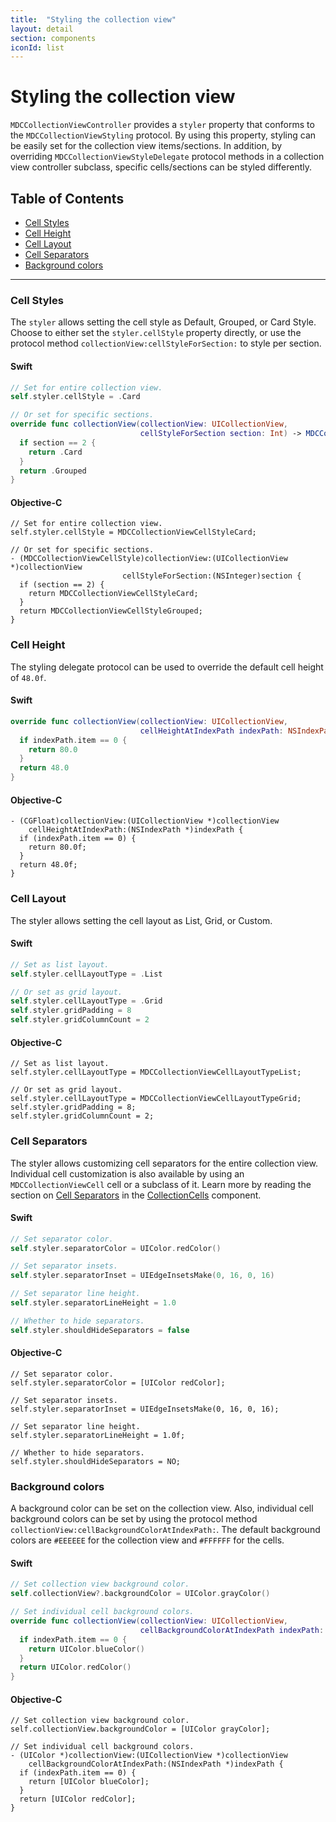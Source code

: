 ```yaml
---
title:  "Styling the collection view"
layout: detail
section: components
iconId: list
---
```

# Styling the collection view

`MDCCollectionViewController` provides a `styler` property that conforms to the
`MDCCollectionViewStyling` protocol. By using this property, styling can be easily set for the
collection view items/sections. In addition, by overriding `MDCCollectionViewStyleDelegate`
protocol methods in a collection view controller subclass, specific cells/sections can be styled
differently.

## Table of Contents
- [Cell Styles](#cell-styles)
- [Cell Height](#cell-height)
- [Cell Layout](#cell-layout)
- [Cell Separators](#cell-separators)
- [Background colors](#background-colors)

- - -

### Cell Styles

The `styler` allows setting the cell style as Default, Grouped, or Card Style. Choose to
either set the `styler.cellStyle` property directly, or use the protocol method
`collectionView:cellStyleForSection:` to style per section.

<!--<div class="material-code-render" markdown="1">-->
#### Swift
~~~swift
// Set for entire collection view.
self.styler.cellStyle = .Card

// Or set for specific sections.
override func collectionView(collectionView: UICollectionView,
                             cellStyleForSection section: Int) -> MDCCollectionViewCellStyle {
  if section == 2 {
    return .Card
  }
  return .Grouped
}
~~~

#### Objective-C
~~~objc
// Set for entire collection view.
self.styler.cellStyle = MDCCollectionViewCellStyleCard;

// Or set for specific sections.
- (MDCCollectionViewCellStyle)collectionView:(UICollectionView *)collectionView
                         cellStyleForSection:(NSInteger)section {
  if (section == 2) {
    return MDCCollectionViewCellStyleCard;
  }
  return MDCCollectionViewCellStyleGrouped;
}
~~~
<!--</div>-->

### Cell Height

The styling delegate protocol can be used to override the default cell height of `48.0f`.

<!--<div class="material-code-render" markdown="1">-->
#### Swift
~~~swift
override func collectionView(collectionView: UICollectionView,
                             cellHeightAtIndexPath indexPath: NSIndexPath) -> CGFloat {
  if indexPath.item == 0 {
    return 80.0
  }
  return 48.0
}
~~~

#### Objective-C
~~~objc
- (CGFloat)collectionView:(UICollectionView *)collectionView
    cellHeightAtIndexPath:(NSIndexPath *)indexPath {
  if (indexPath.item == 0) {
    return 80.0f;
  }
  return 48.0f;
}
~~~
<!--</div>-->

### Cell Layout

The styler allows setting the cell layout as List, Grid, or Custom.

<!--<div class="material-code-render" markdown="1">-->
#### Swift
~~~swift
// Set as list layout.
self.styler.cellLayoutType = .List

// Or set as grid layout.
self.styler.cellLayoutType = .Grid
self.styler.gridPadding = 8
self.styler.gridColumnCount = 2
~~~

#### Objective-C
~~~objc
// Set as list layout.
self.styler.cellLayoutType = MDCCollectionViewCellLayoutTypeList;

// Or set as grid layout.
self.styler.cellLayoutType = MDCCollectionViewCellLayoutTypeGrid;
self.styler.gridPadding = 8;
self.styler.gridColumnCount = 2;
~~~
<!--</div>-->

### Cell Separators

The styler allows customizing cell separators for the entire collection view. Individual
cell customization is also available by using an `MDCCollectionViewCell` cell or a subclass of it.
Learn more by reading the section on [Cell Separators](../CollectionCells/#cell-separators) in the
[CollectionCells](../CollectionCells/) component.

<!--<div class="material-code-render" markdown="1">-->
#### Swift
~~~swift
// Set separator color.
self.styler.separatorColor = UIColor.redColor()

// Set separator insets.
self.styler.separatorInset = UIEdgeInsetsMake(0, 16, 0, 16)

// Set separator line height.
self.styler.separatorLineHeight = 1.0

// Whether to hide separators.
self.styler.shouldHideSeparators = false
~~~

#### Objective-C
~~~objc
// Set separator color.
self.styler.separatorColor = [UIColor redColor];

// Set separator insets.
self.styler.separatorInset = UIEdgeInsetsMake(0, 16, 0, 16);

// Set separator line height.
self.styler.separatorLineHeight = 1.0f;

// Whether to hide separators.
self.styler.shouldHideSeparators = NO;
~~~
<!--</div>-->

### Background colors

A background color can be set on the collection view. Also, individual cell background colors can be
set by using the protocol method `collectionView:cellBackgroundColorAtIndexPath:`. The default
background colors are `#EEEEEE` for the collection view and `#FFFFFF` for the cells.

<!--<div class="material-code-render" markdown="1">-->
#### Swift
~~~swift
// Set collection view background color.
self.collectionView?.backgroundColor = UIColor.grayColor()

// Set individual cell background colors.
override func collectionView(collectionView: UICollectionView,
                             cellBackgroundColorAtIndexPath indexPath: NSIndexPath) -> UIColor? {
  if indexPath.item == 0 {
    return UIColor.blueColor()
  }
  return UIColor.redColor()
}
~~~

#### Objective-C
~~~objc
// Set collection view background color.
self.collectionView.backgroundColor = [UIColor grayColor];

// Set individual cell background colors.
- (UIColor *)collectionView:(UICollectionView *)collectionView
    cellBackgroundColorAtIndexPath:(NSIndexPath *)indexPath {
  if (indexPath.item == 0) {
    return [UIColor blueColor];
  }
  return [UIColor redColor];
}
~~~
<!--</div>-->
